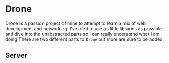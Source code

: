 # Drone

Drone is a passion project of mine to attempt to learn a mix of web development and networking. I've tried to use as little libraries as possible and dive into the unabstracted parts so I can really understand what I am doing
There are two different parts to ``Drone`` but more are sure to be added.

## Server

